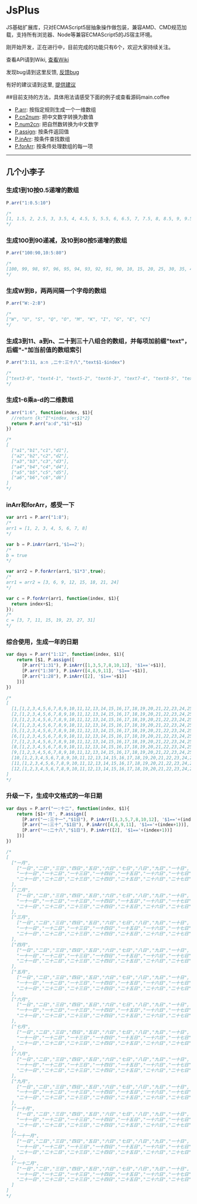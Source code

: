 # JsPlus

JS基础扩展库，只对ECMAScript5层抽象操作做包装，兼容AMD、CMD规范加载，支持所有浏览器、Node等兼容ECMAScript5的JS宿主环境。

刚开始开发，正在进行中，目前完成的功能只有6个，欢迎大家持续关注。

查看API请到Wiki, [查看Wiki](//github.com/cuidingfeng/jsplus/wiki/)

发现bug请到这里反馈, [反馈bug](//github.com/cuidingfeng/jsplus/issues/1)

有好的建议请到这里, [提供建议](//github.com/cuidingfeng/jsplus/issues/2)


##目前支持的方法，具体用法请感受下面的例子或查看源码main.coffee

* [P.arr](//github.com/cuidingfeng/jsplus/wiki/arr):       按指定规则生成一个一维数组
* [P.cn2num](//github.com/cuidingfeng/jsplus/wiki/cn2num): 把中文数字转换为数值
* [P.num2cn](//github.com/cuidingfeng/jsplus/wiki/num2cn): 把自然数转换为中文数字
* [P.assign](//github.com/cuidingfeng/jsplus/wiki/assign): 按条件返回值
* [P.inArr](//github.com/cuidingfeng/jsplus/wiki/inArr):   按条件查找数组
* [P.forArr](//github.com/cuidingfeng/jsplus/wiki/forArr): 按条件处理数组的每一项

***

## 几个小李子

### 生成1到10按0.5递增的数组

```javascript
P.arr("1:0.5:10")

/*
[1, 1.5, 2, 2.5, 3, 3.5, 4, 4.5, 5, 5.5, 6, 6.5, 7, 7.5, 8, 8.5, 9, 9.5, 10]
*/
```

### 生成100到90递减，及10到80按5递增的数组

```javascript
P.arr("100:90,10:5:80")

/*
[100, 99, 98, 97, 96, 95, 94, 93, 92, 91, 90, 10, 15, 20, 25, 30, 35, 40, 45, 50, 55, 60, 65, 70, 75, 80]
*/
```

### 生成W到B，两两间隔一个字母的数组

```javascript
P.arr("W:-2:B")

/*
["W", "U", "S", "Q", "O", "M", "K", "I", "G", "E", "C"]
*/
```


### 生成3到11、a到n、二十到三十八组合的数组，并每项加前缀"text"，后缀"-"加当前值的数组索引

```javascript
P.arr("3:11, a:n ,二十:三十八","text$1-$index")

/*
["text3-0", "text4-1", "text5-2", "text6-3", "text7-4", "text8-5", "text9-6", "text10-7", "text11-8", "texta-9", "textb-10", "textc-11", "textd-12", "texte-13", "textf-14", "textg-15", "texth-16", "texti-17", "textj-18", "textk-19", "textl-20", "textm-21", "textn-22", "text二十-23", "text二十一-24", "text二十二-25", "text二十三-26", "text二十四-27", "text二十五-28", "text二十六-29", "text二十七-30", "text二十八-31", "text二十九-32", "text三十-33", "text三十一-34", "text三十二-35", "text三十三-36", "text三十四-37", "text三十五-38", "text三十六-39", "text三十七-40", "text三十八-41"]
*/
```

### 生成1-6乘a-d的二维数组

```javascript
P.arr("1:6", function(index, $1){
  //return {k:"I"+index, v:$1*2}
  return P.arr("a:d","$1"+$1)
})

/*
[
  ["a1","b1","c1","d1"],
  ["a2","b2","c2","d2"],
  ["a3","b3","c3","d3"],
  ["a4","b4","c4","d4"],
  ["a5","b5","c5","d5"],
  ["a6","b6","c6","d6"]
]
*/
```

### inArr和forArr，感受一下

```javascript
var arr1 = P.arr("1:8");
/*
arr1 = [1, 2, 3, 4, 5, 6, 7, 8]
*/

var b = P.inArr(arr1,'$1==2');
/*
b = true
*/

var arr2 = P.forArr(arr1,'$1*3',true);
/*
arr1 = arr2 = [3, 6, 9, 12, 15, 18, 21, 24]
*/

var c = P.forArr(arr1, function(index, $1){
  return index+$1;
});
/*
c = [3, 7, 11, 15, 19, 23, 27, 31]
*/
```

### 综合使用，生成一年的日期

```javascript
var days = P.arr("1:12", function(index, $1){
    return [$1, P.assign([
      [P.arr("1:31"), P.inArr([1,3,5,7,8,10,12], '$1=='+$1)],
      [P.arr("1:30"), P.inArr([4,6,9,11], '$1=='+$1)],
      [P.arr("1:28"), P.inArr([2], '$1=='+$1)]
    ])]
})

/*
[
  [1,[1,2,3,4,5,6,7,8,9,10,11,12,13,14,15,16,17,18,19,20,21,22,23,24,25,26,27,28,29,30,31]],
  [2,[1,2,3,4,5,6,7,8,9,10,11,12,13,14,15,16,17,18,19,20,21,22,23,24,25,26,27,28]],
  [3,[1,2,3,4,5,6,7,8,9,10,11,12,13,14,15,16,17,18,19,20,21,22,23,24,25,26,27,28,29,30,31]],
  [4,[1,2,3,4,5,6,7,8,9,10,11,12,13,14,15,16,17,18,19,20,21,22,23,24,25,26,27,28,29,30]],
  [5,[1,2,3,4,5,6,7,8,9,10,11,12,13,14,15,16,17,18,19,20,21,22,23,24,25,26,27,28,29,30,31]],
  [6,[1,2,3,4,5,6,7,8,9,10,11,12,13,14,15,16,17,18,19,20,21,22,23,24,25,26,27,28,29,30]],
  [7,[1,2,3,4,5,6,7,8,9,10,11,12,13,14,15,16,17,18,19,20,21,22,23,24,25,26,27,28,29,30,31]],
  [8,[1,2,3,4,5,6,7,8,9,10,11,12,13,14,15,16,17,18,19,20,21,22,23,24,25,26,27,28,29,30,31]],
  [9,[1,2,3,4,5,6,7,8,9,10,11,12,13,14,15,16,17,18,19,20,21,22,23,24,25,26,27,28,29,30]],
  [10,[1,2,3,4,5,6,7,8,9,10,11,12,13,14,15,16,17,18,19,20,21,22,23,24,25,26,27,28,29,30,31]],
  [11,[1,2,3,4,5,6,7,8,9,10,11,12,13,14,15,16,17,18,19,20,21,22,23,24,25,26,27,28,29,30]],
  [12,[1,2,3,4,5,6,7,8,9,10,11,12,13,14,15,16,17,18,19,20,21,22,23,24,25,26,27,28,29,30,31]]
]
*/
```


### 升级一下，生成中文格式的一年日期

```javascript
var days = P.arr("一:十二", function(index, $1){
    return [$1+'月', P.assign([
      [P.arr("一:三十一","$1日"), P.inArr([1,3,5,7,8,10,12], '$1=='+(index+1))],
      [P.arr("一:三十","$1日"), P.inArr([4,6,9,11], '$1=='+(index+1))],
      [P.arr("一:二十八","$1日"), P.inArr([2], '$1=='+(index+1))]
    ])]
})

/*
[
  ["一月",
    ["一日","二日","三日","四日","五日","六日","七日","八日","九日","一十日",
    "一十一日","一十二日","一十三日","一十四日","一十五日","一十六日","一十七日","一十八日","一十九日","二十日",
    "二十一日","二十二日","二十三日","二十四日","二十五日","二十六日","二十七日","二十八日","二十九日","三十日","三十一日"]
  ],
  ["二月",
    ["一日","二日","三日","四日","五日","六日","七日","八日","九日","一十日",
    "一十一日","一十二日","一十三日","一十四日","一十五日","一十六日","一十七日","一十八日","一十九日","二十日",
    "二十一日","二十二日","二十三日","二十四日","二十五日","二十六日","二十七日","二十八日"]
  ],
  ["三月",
    ["一日","二日","三日","四日","五日","六日","七日","八日","九日","一十日",
    "一十一日","一十二日","一十三日","一十四日","一十五日","一十六日","一十七日","一十八日","一十九日","二十日",
    "二十一日","二十二日","二十三日","二十四日","二十五日","二十六日","二十七日","二十八日","二十九日","三十日","三十一日"]
  ],
  ["四月",
    ["一日","二日","三日","四日","五日","六日","七日","八日","九日","一十日",
    "一十一日","一十二日","一十三日","一十四日","一十五日","一十六日","一十七日","一十八日","一十九日","二十日",
    "二十一日","二十二日","二十三日","二十四日","二十五日","二十六日","二十七日","二十八日","二十九日","三十日"]
  ],
  ["五月",
    ["一日","二日","三日","四日","五日","六日","七日","八日","九日","一十日",
    "一十一日","一十二日","一十三日","一十四日","一十五日","一十六日","一十七日","一十八日","一十九日","二十日",
    "二十一日","二十二日","二十三日","二十四日","二十五日","二十六日","二十七日","二十八日","二十九日","三十日","三十一日"]
  ],
  ["六月",
    ["一日","二日","三日","四日","五日","六日","七日","八日","九日","一十日",
    "一十一日","一十二日","一十三日","一十四日","一十五日","一十六日","一十七日","一十八日","一十九日","二十日",
    "二十一日","二十二日","二十三日","二十四日","二十五日","二十六日","二十七日","二十八日","二十九日","三十日"]
  ],
  ["七月",
    ["一日","二日","三日","四日","五日","六日","七日","八日","九日","一十日",
    "一十一日","一十二日","一十三日","一十四日","一十五日","一十六日","一十七日","一十八日","一十九日","二十日",
    "二十一日","二十二日","二十三日","二十四日","二十五日","二十六日","二十七日","二十八日","二十九日","三十日","三十一日"]
  ],
  ["八月",
    ["一日","二日","三日","四日","五日","六日","七日","八日","九日","一十日",
    "一十一日","一十二日","一十三日","一十四日","一十五日","一十六日","一十七日","一十八日","一十九日","二十日",
    "二十一日","二十二日","二十三日","二十四日","二十五日","二十六日","二十七日","二十八日","二十九日","三十日","三十一日"]
  ],
  ["九月",
    ["一日","二日","三日","四日","五日","六日","七日","八日","九日","一十日",
    "一十一日","一十二日","一十三日","一十四日","一十五日","一十六日","一十七日","一十八日","一十九日","二十日",
    "二十一日","二十二日","二十三日","二十四日","二十五日","二十六日","二十七日","二十八日","二十九日","三十日"]
  ],
  ["一十月",
    ["一日","二日","三日","四日","五日","六日","七日","八日","九日","一十日",
    "一十一日","一十二日","一十三日","一十四日","一十五日","一十六日","一十七日","一十八日","一十九日","二十日",
    "二十一日","二十二日","二十三日","二十四日","二十五日","二十六日","二十七日","二十八日","二十九日","三十日","三十一日"]
  ],
  ["一十一月",
    ["一日","二日","三日","四日","五日","六日","七日","八日","九日","一十日",
    "一十一日","一十二日","一十三日","一十四日","一十五日","一十六日","一十七日","一十八日","一十九日","二十日",
    "二十一日","二十二日","二十三日","二十四日","二十五日","二十六日","二十七日","二十八日","二十九日","三十日"]
  ],
  ["一十二月",
    ["一日","二日","三日","四日","五日","六日","七日","八日","九日","一十日",
    "一十一日","一十二日","一十三日","一十四日","一十五日","一十六日","一十七日","一十八日","一十九日","二十日",
    "二十一日","二十二日","二十三日","二十四日","二十五日","二十六日","二十七日","二十八日","二十九日","三十日","三十一日"]
  ]
]
*/
```
